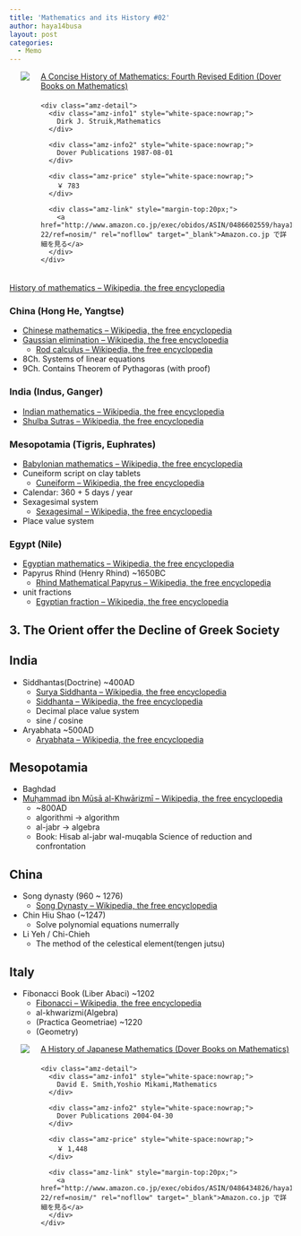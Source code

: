 ```yaml
---
title: 'Mathematics and its History #02'
author: haya14busa
layout: post
categories:
  - Memo
---
```

<div class="amz-container" style="overflow:hidden;margin-bottom:20px;">
  <div class="amz-left" style="float:left; margin:0 20px 0;">
    <a href="http://www.amazon.co.jp/exec/obidos/ASIN/0486602559/haya14busa-22/ref=nosim/" rel="nofollow" target="_blank"><img src="http://ecx.images-amazon.com/images/I/51TYP6v%2BkoL._SL160_.jpg" class="amz-img" /></a>
  </div>
  
  <div class="amz-right" style="overflow:hidden;">
    <div class="amz-title" style="margin-bottom:20px;">
      <a href="http://www.amazon.co.jp/exec/obidos/ASIN/0486602559/haya14busa-22/ref=nosim/" rel="nofollow" target="_blank">A Concise History of Mathematics: Fourth Revised Edition (Dover Books on Mathematics)</a>
    </div>
    
    <div class="amz-detail">
      <div class="amz-info1" style="white-space:nowrap;">
        Dirk J. Struik,Mathematics
      </div>
      
      <div class="amz-info2" style="white-space:nowrap;">
        Dover Publications 1987-08-01
      </div>
      
      <div class="amz-price" style="white-space:nowrap;">
        ￥ 783
      </div>
      
      <div class="amz-link" style="margin-top:20px;">
        <a href="http://www.amazon.co.jp/exec/obidos/ASIN/0486602559/haya14busa-22/ref=nosim/" rel="nofllow" target="_blank">Amazon.co.jp で詳細を見る</a>
      </div>
    </div>
  </div>
</div>

[History of mathematics &#8211; Wikipedia, the free encyclopedia][1]

### China (Hong He, Yangtse)

*   [Chinese mathematics &#8211; Wikipedia, the free encyclopedia][2]
*   [Gaussian elimination &#8211; Wikipedia, the free encyclopedia][3] 
    *   [Rod calculus &#8211; Wikipedia, the free encyclopedia][4]
*   8Ch. Systems of linear equations
*   9Ch. Contains Theorem of Pythagoras (with proof)

### India (Indus, Ganger)

*   [Indian mathematics &#8211; Wikipedia, the free encyclopedia][5]
*   [Shulba Sutras &#8211; Wikipedia, the free encyclopedia][6]

### Mesopotamia (Tigris, Euphrates)

*   [Babylonian mathematics &#8211; Wikipedia, the free encyclopedia][7]
*   Cuneiform script on clay tablets 
    *   [Cuneiform &#8211; Wikipedia, the free encyclopedia][8]
*   Calendar: 360 + 5 days / year
*   Sexagesimal system 
    *   [Sexagesimal &#8211; Wikipedia, the free encyclopedia][9]
*   Place value system

### Egypt (Nile)

*   [Egyptian mathematics &#8211; Wikipedia, the free encyclopedia][10]
*   Papyrus Rhind (Henry Rhind) ~1650BC 
    *   [Rhind Mathematical Papyrus &#8211; Wikipedia, the free encyclopedia][11]
*   unit fractions 
    *   [Egyptian fraction &#8211; Wikipedia, the free encyclopedia][12]

## 3. The Orient offer the Decline of Greek Society

## India

*   Siddhantas(Doctrine) ~400AD 
    *   [Surya Siddhanta &#8211; Wikipedia, the free encyclopedia][13]
    *   [Siddhanta &#8211; Wikipedia, the free encyclopedia][14]
    *   Decimal place value system
    *   sine / cosine
*   Aryabhata ~500AD 
    *   [Aryabhata &#8211; Wikipedia, the free encyclopedia][15]

## Mesopotamia

*   Baghdad
*   [Muḥammad ibn Mūsā al-Khwārizmī &#8211; Wikipedia, the free encyclopedia][16] 
    *   ~800AD
    *   algorithmi -> algorithm
    *   al-jabr -> algebra
    *   Book: Hisab al-jabr wal-muqabla Science of reduction and confrontation

## China

*   Song dynasty (960 ~ 1276) 
    *   [Song Dynasty &#8211; Wikipedia, the free encyclopedia][17]
*   Chin Hiu Shao (~1247) 
    *   Solve polynomial equations numerrally
*   Li Yeh / Chi-Chieh 
    *   The method of the celestical element(tengen jutsu)

## Italy

*   Fibonacci Book (Liber Abaci) ~1202 
    *   [Fibonacci &#8211; Wikipedia, the free encyclopedia][18]
    *   al-khwarizmi(Algebra)
    *   (Practica Geometriae) ~1220
    *   (Geometry)

<div class="amz-container" style="overflow:hidden;margin-bottom:20px;">
  <div class="amz-left" style="float:left; margin:0 20px 0;">
    <a href="http://www.amazon.co.jp/exec/obidos/ASIN/0486434826/haya14busa-22/ref=nosim/" rel="nofollow" target="_blank"><img src="http://ecx.images-amazon.com/images/I/51VEuZzxqSL._SL160_.jpg" class="amz-img" /></a>
  </div>
  
  <div class="amz-right" style="overflow:hidden;">
    <div class="amz-title" style="margin-bottom:20px;">
      <a href="http://www.amazon.co.jp/exec/obidos/ASIN/0486434826/haya14busa-22/ref=nosim/" rel="nofollow" target="_blank">A History of Japanese Mathematics (Dover Books on Mathematics)</a>
    </div>
    
    <div class="amz-detail">
      <div class="amz-info1" style="white-space:nowrap;">
        David E. Smith,Yoshio Mikami,Mathematics
      </div>
      
      <div class="amz-info2" style="white-space:nowrap;">
        Dover Publications 2004-04-30
      </div>
      
      <div class="amz-price" style="white-space:nowrap;">
        ￥ 1,448
      </div>
      
      <div class="amz-link" style="margin-top:20px;">
        <a href="http://www.amazon.co.jp/exec/obidos/ASIN/0486434826/haya14busa-22/ref=nosim/" rel="nofllow" target="_blank">Amazon.co.jp で詳細を見る</a>
      </div>
    </div>
  </div>
</div>

 [1]: http://en.wikipedia.org/wiki/History_of_mathematics
 [2]: http://en.wikipedia.org/wiki/Chinese_mathematics
 [3]: http://en.wikipedia.org/wiki/Gaussian_elimination
 [4]: http://en.wikipedia.org/wiki/Rod_calculus#System_of_linear_equations
 [5]: http://en.wikipedia.org/wiki/Indian_mathematics
 [6]: http://en.wikipedia.org/wiki/Śulba_Sūtras
 [7]: http://en.wikipedia.org/wiki/Babylonian_mathematics
 [8]: http://en.wikipedia.org/wiki/Cuneiform
 [9]: http://en.wikipedia.org/wiki/Sexagesimal
 [10]: http://en.wikipedia.org/wiki/Egyptian_mathematics
 [11]: http://en.wikipedia.org/wiki/Rhind_Mathematical_Papyrus
 [12]: http://en.wikipedia.org/wiki/Egyptian_fraction
 [13]: http://en.wikipedia.org/wiki/Surya_Siddhanta
 [14]: http://en.wikipedia.org/wiki/Siddhanta
 [15]: http://en.wikipedia.org/wiki/Aryabhata
 [16]: http://en.wikipedia.org/wiki/Muḥammad_ibn_Mūsā_al-Khwārizmī
 [17]: http://en.wikipedia.org/wiki/Song_Dynasty
 [18]: http://en.wikipedia.org/wiki/Fibonacci
